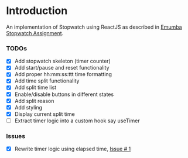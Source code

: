 # Introduction

An implementation of Stopwatch using ReactJS as described in [Emumba Stopwatch Assignment](https://github.com/emumba-com/handbooks/blob/master/Frontend/Assignments/stopwatch/README.md).

### TODOs

- [x] Add stopwatch skeleton (timer counter)
- [x] Add start/pause and reset functionality
- [x] Add proper hh:mm:ss:ttt time formatting
- [x] Add time split functionality
- [x] Add split time list
- [x] Enable/disable buttons in different states
- [x] Add split reason
- [x] Add styling
- [x] Display current split time
- [ ] Extract timer logic into a custom hook say useTimer

### Issues

- [x] Rewrite timer logic using elapsed time, [Issue # 1](../../issues/1)
